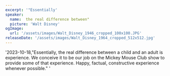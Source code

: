```yaml
---
excerpt: '"Essentially'
speaker:
  name:  the real difference between"
  picture: 'Walt Disney'
ogImage:
  url: '/assets/images/Walt_Disney_1946_cropped_100x100.JPG'
releaseDate: '/assets/images/Walt_Disney_1964_cropped_512x512.jpg'
---
```


'2023-10-18,"Essentially, the real difference between a child and an adult is experience. We conceive it to be our job on the Mickey Mouse Club show to provide some of that experience. Happy, factual, constructive experience whenever possible."'
